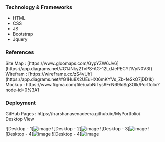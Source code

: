 <h3>Technology & Frameworks</h3>

<ul>
  <li>HTML</li>
  <li>CSS</li>
  <li>JS</li>
  <li>Bootstrap</li>
  <li>Jquery</li>
</ul>
<h3>References</h3>
Site Map : [https://www.gloomaps.com/GypYZW6Jv6](https://app.diagrams.net/#G1JNky2TvPS-AG-12LdJePECYt1VyN0V3f) <br>
Wirefram : [https://wireframe.cc/zS4vUh](https://app.diagrams.net/#G1Hu8X2UEuHXt6mKYVs_Zb-feSkO7jDD1k)<br>
Mockup : https://www.figma.com/file/uabNiTys9FrN69ldSg3Olk/Portfolio?node-id=0%3A1

<h3>Deployment</h3>
<!-- InfinityFree : http://ferdfolio.epizy.com <br> -->
GitHub Pages : https://harshanasenadeera.github.io/MyPortfolio/ <br>
Desktop View

![Desktop - 1]![image](https://github.com/HarshanaSenadeera/MyPortfolio/assets/116424581/adc1d2ef-ee95-49fc-965a-8d99f8d19bc7)
![Desktop - 2]![image](https://github.com/HarshanaSenadeera/MyPortfolio/assets/116424581/5cf34625-2429-4461-a746-67edcc0dcc80)
![Desktop - 3]![image](https://github.com/HarshanaSenadeera/MyPortfolio/assets/116424581/f6a1df58-c5d1-44f4-be62-0dbbefc54988)
![Desktop - 4]![image](https://github.com/HarshanaSenadeera/MyPortfolio/assets/116424581/2a8496dc-5ded-4d4b-bf01-68b5d7eb5f85)
![Desktop - 4]![image](https://github.com/HarshanaSenadeera/MyPortfolio/assets/116424581/2a8496dc-5ded-4d4b-bf01-68b5d7eb5f85)


